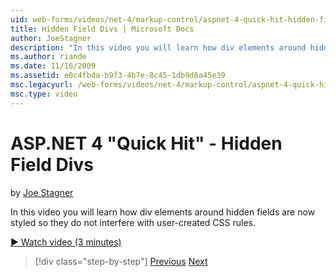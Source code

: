 ```yaml
---
uid: web-forms/videos/net-4/markup-control/aspnet-4-quick-hit-hidden-field-divs
title: Hidden Field Divs | Microsoft Docs
author: JoeStagner
description: "In this video you will learn how div elements around hidden fields are now styled so they do not interfere with user-created CSS rules."
ms.author: riande
ms.date: 11/16/2009
ms.assetid: e0c4fbda-b9f3-4b7e-8c45-1db9d8a45e39
msc.legacyurl: /web-forms/videos/net-4/markup-control/aspnet-4-quick-hit-hidden-field-divs
msc.type: video
---
```

ASP.NET 4 "Quick Hit" - Hidden Field Divs
====================
by [Joe Stagner](https://github.com/JoeStagner)

In this video you will learn how div elements around hidden fields are now styled so they do not interfere with user-created CSS rules.

[&#9654; Watch video (3 minutes)](https://channel9.msdn.com/Blogs/ASP-NET-Site-Videos/aspnet-4-quick-hit-hidden-field-divs)

> [!div class="step-by-step"]
> [Previous](aspnet-4-quick-hit-tableless-menu-control.md)
> [Next](aspnet-4-quick-hit-disabled-control-styling.md)
